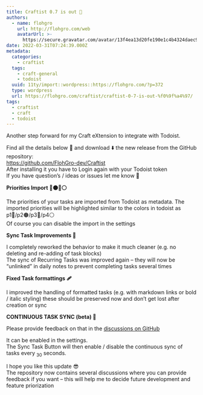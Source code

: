 ```yaml
---
title: Craftist 0.7 is out 🤗
authors:
  - name: flohgro
    url: http://flohgro.com/web
    avatarUrl: >-
      https://secure.gravatar.com/avatar/13f4ea13d20fe190e1c4b4324daec918?s=96&d=mm&r=g
date: 2022-03-31T07:24:39.000Z
metadata:
  categories:
    - craftist
  tags:
    - craft-general
    - todoist
  uuid: 11ty/import::wordpress::https://flohgro.com/?p=372
  type: wordpress
  url: https://flohgro.com/craftist/craftist-0-7-is-out-%f0%9f%a4%97/
tags:
  - craftist
  - craft
  - todoist
---
```

Another step forward for my Craft eXtension to integrate with Todoist.

Find all the details below 📝 and download ⬇️ the new release from the GitHub repository:  
https://github.com/FlohGro-dev/Craftist  
After installing it you have to Login again with your Todoist token  
If you have question’s / ideas or issues let me know 📮

**Priorities Import 🔴🟠🔵⚪️**

The priorities of your tasks are imported from Todoist as metadata. The imported priorities will be highlighted similar to the colors in todoist as p1🔴/p2🟠/p3🔵/p4⚪️  
Of course you can disable the import in the settings

**Sync Task Improvements 🔧**

I completely reworked the behavior to make it much cleaner (e.g. no deleting and re-adding of task blocks)  
The sync of Recurring Tasks was improved again – they will now be “unlinked” in daily notes to prevent completing tasks several times

**Fixed Task formattings 🩹**

I improved the handling of formatted tasks (e.g. with markdown links or bold / italic styling) these should be preserved now and don’t get lost after creation or sync

**CONTINUOUS TASK SYNC (beta) 🔁**

Please provide feedback on that in the [discussions on GitHub](https://github.com/FlohGro-dev/Craftist/discussions/45)

It can be enabled in the settings.  
The Sync Task Button will then enable / disable the continuous sync of tasks every <sub>30</sub> seconds.

I hope you like this update 😎  
The repository now contains several discussions where you can provide feedback if you want – this will help me to decide future development and feature priorization